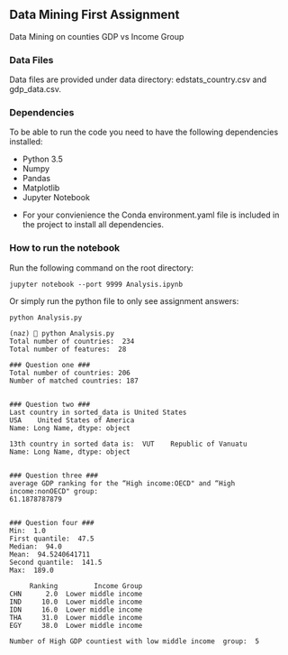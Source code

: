 ## Data Mining First Assignment
Data Mining on counties GDP vs Income Group

### Data Files
Data files are provided under data directory: edstats_country.csv and gdp_data.csv.

### Dependencies
To be able to run the code you need to have the following dependencies installed:
* Python 3.5
* Numpy
* Pandas
* Matplotlib
* Jupyter Notebook

- For your convienience the Conda environment.yaml file is included in the project to install all dependencies.


### How to run the notebook
Run the following command on the root directory:

``` script
jupyter notebook --port 9999 Analysis.ipynb
```

Or simply run the python file to only see assignment answers:

``` script
python Analysis.py
```

``` script
(naz) 🦄 python Analysis.py
Total number of countries:  234
Total number of features:  28

### Question one ###
Total number of countries: 206
Number of matched countries: 187


### Question two ###
Last country in sorted_data is United States
USA    United States of America
Name: Long Name, dtype: object

13th country in sorted data is:  VUT    Republic of Vanuatu
Name: Long Name, dtype: object


### Question three ###
average GDP ranking for the “High income:OECD" and “High income:nonOECD" group:
61.1878787879


### Question four ###
Min:  1.0
First quantile:  47.5
Median:  94.0
Mean:  94.5240641711
Second quantile:  141.5
Max:  189.0

     Ranking         Income Group
CHN      2.0  Lower middle income
IND     10.0  Lower middle income
IDN     16.0  Lower middle income
THA     31.0  Lower middle income
EGY     38.0  Lower middle income

Number of High GDP countiest with low middle income  group:  5
```
